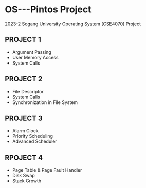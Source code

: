 # OS---Pintos Project
2023-2 Sogang University Operating System (CSE4070) Project

PROJECT 1
-----------
- Argument Passing
- User Memory Access
- System Calls

PROJECT 2
----------
- File Descriptor
- System Calls
- Synchronization in File System

PROJECT 3
----------
- Alarm Clock
- Priority Scheduling
- Advanced Scheduler

RPOJECT 4
----------
- Page Table & Page Fault Handler
- Disk Swap
- Stack Growth   
